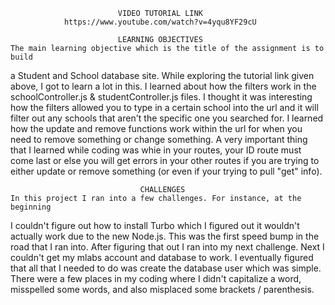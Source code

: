                             VIDEO TUTORIAL LINK 
                https://www.youtube.com/watch?v=4yqu8YF29cU

                            LEARNING OBJECTIVES
    The main learning objective which is the title of the assignment is to build
a Student and School database site. While exploring the tutorial link given above,
I got to learn a lot in this. I learned about how the filters work in the
schoolController.js & studentController.js files. I thought it was interesting how
the filters allowed you to type in a certain school into the url and it will filter
out any schools that aren't the specific one you searched for. I learned how the update
and remove functions work within the url for when you need to remove something or change 
something. A very important thing that I learned while coding was whie in your routes, your
ID route must come last or else you will get errors in your other routes if you are trying to
either update or remove something (or even if your trying to pull "get" info). 
              
                                 CHALLENGES
    In this project I ran into a few challenges. For instance, at the beginning 
I couldn't figure out how to install Turbo which I figured out it wouldn't
actually work due to the new Node.js. This was the first speed bump in the road 
that I ran into. After figuring that out I ran into my next challenge. Next I 
couldn't get my mlabs account and database to work. I eventually figured that all
that I needed to do was create the database user which was simple. There were a few 
places in my coding where I didn't capitalize a word, misspelled some words, and also
misplaced some brackets / parenthesis. 
